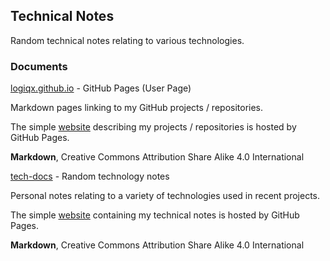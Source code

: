 ## Technical Notes

Random technical notes relating to various technologies.



### Documents

[logiqx.github.io](https://github.com/Logiqx/logiqx.github.io) - GitHub Pages (User Page)

Markdown pages linking to my GitHub projects / repositories.

The simple [website](https://logiqx.github.io/) describing my projects / repositories is hosted by GitHub Pages.

**Markdown**, Creative Commons Attribution Share Alike 4.0 International





[tech-docs](https://github.com/Logiqx/tech-docs) - Random technology notes

Personal notes relating to a variety of technologies used in recent projects.

The simple [website](https://logiqx.github.io/tech-docs/) containing my technical notes is hosted by GitHub Pages.

**Markdown**, Creative Commons Attribution Share Alike 4.0 International


